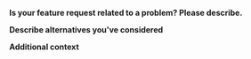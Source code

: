 **Is your feature request related to a problem? Please describe.**
<!-- A clear and concise description of what the problem is. Ex. I'm always frustrated when [...] --?

**Describe the solution you'd like**
<!-- A clear and concise description of what you want to happen. -->

**Describe alternatives you've considered**
<!-- A clear and concise description of any alternative solutions or features you've considered. -->

**Additional context**
<!-- Add any other context or screenshots about the feature request here. -->
